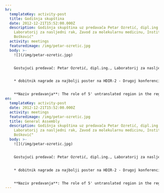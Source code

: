 ```yaml
---
hr:
  templateKey: activity-post
  title: Godišnja skupština
  date: 2012-12-21T15:52:00.000Z
  description: Godišnja skupština uz predavača Petar Ozretić, dipl.ing.,
    Laboratorij za nasljedni rak, Zavod za molekularnu medicinu, Institut "Ruđer
    Bošković"
  activity: meetings
  featuredimage: /img/petar-ozretic.jpg
  body: >-
    ![](/img/petar-ozretic.jpg)


    Gostujući predavač: Petar Ozretić, dipl.ing., Laboratorij za nasljedni rak, Zavod za molekularnu medicinu, Institut "Ruđer Bošković


    * dobitnik nagrade za najbolji poster na HDIR-2 - Drugoj konferenciji s međunarodnim sudjelovanjem


    **Naziv predavanja**: The role of 5' untranslated region in the regulation of *PTCH1b* gene expression
en:
  templateKey: activity-post
  date: 2012-12-21T15:52:00.000Z
  activity: meetings
  featuredimage: /img/petar-ozretic.jpg
  title: General Assembly
  description: Godišnja skupština uz predavača Petar Ozretić, dipl.ing.,
    Laboratorij za nasljedni rak, Zavod za molekularnu medicinu, Institut "Ruđer
    Bošković"
  body: >-
    ![](/img/petar-ozretic.jpg)


    Gostujući predavač: Petar Ozretić, dipl.ing., Laboratorij za nasljedni rak, Zavod za molekularnu medicinu, Institut "Ruđer Bošković


    * dobitnik nagrade za najbolji poster na HDIR-2 - Drugoj konferenciji s međunarodnim sudjelovanjem


    **Naziv predavanja**: The role of 5' untranslated region in the regulation of *PTCH1b* gene expression
---
```

